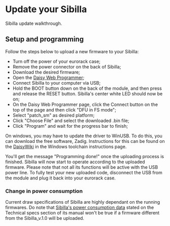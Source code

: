 
# Update your Sibilla

Sibilla update walkthrough.

## Setup and programming

Follow the steps below to upload a new firmware to your Sibilla: </br>
- Turn off the power of your eurorack case;
- Remove the power connector on the back of Sibilla;
- Download the desired firmware;
- Open the [Daisy Web Programmer](https://electro-smith.github.io/Programmer/);
- Connect Sibilla to your computer via USB;
- Hold the BOOT button down on the back of the module, and then press and release the RESET button. Sibilla's center white LED should now be on;
- On the Daisy Web Programmer page, click the Connect button on the top of the page and then click "DFU in FS mode";
- Select "patch_sm" as desired platform;
- Click "Choose File" and select the downloaded .bin file;
- Click "Program" and wait for the progress bar to finish;

On windows, you may have to update the driver to WinUSB. To do this, you can download the free software, Zadig. Instructions for this can be found on the [DaisyWiki](https://github.com/electro-smith/DaisyWiki/wiki) in the Windows toolchain instructions page.

You'll get the message "Programming done!" once the uploading process is finished. Sibilla will now start to operate according to the uploaded firmware. Please note that not all its functions will be active with the USB power line.
To fully test your new uploaded code, disconnect the USB from the module and plug it back into your eurorack case.

### Change in power consumption

Current draw specifications of Sibilla are highly dependant on the running firmwares. 
Do note that [Sibilla's power consumption data](https://github.com/Clatters/Sibilla/blob/main/README.md#current-draw) stated on the Technical specs section of its manual won't be true if a firmware different from the Sibilla_v.1.0 will be uploaded.
